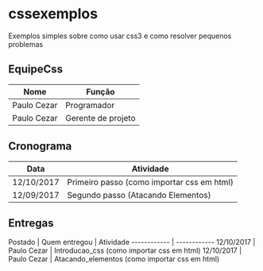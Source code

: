 # cssexemplos
Exemplos simples sobre como usar css3 e como resolver pequenos problemas

## EquipeCss
Nome | Função
------------ | ------------
Paulo Cezar | Programador
Paulo Cezar | Gerente de projeto

## Cronograma
Data | Atividade
------------ | ------------
12/10/2017 | Primeiro passo (como importar css em html)
12/09/2017 | Segundo passo (Atacando Elementos)

## Entregas
Postado | Quem entregou | Atividade
------------ | ------------
12/10/2017 | Paulo Cezar | Introducao_css (como importar css em html)
12/10/2017 | Paulo Cezar | Atacando_elementos (como importar css em html)
